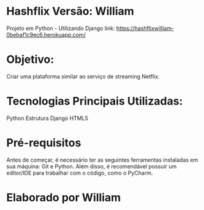 # Hashflix Versão: William
Projeto em Python - Utilizando Django
link: https://hashflixwilliam-0bebaf1c9ec6.herokuapp.com/

# Objetivo:
Criar uma plataforma similar ao serviço de streaming Netflix.

# Tecnologias Principais Utilizadas:
Python
Estrutura Django
HTML5

# Pré-requisitos
Antes de começar, é necessário ter as seguintes ferramentas instaladas em sua máquina: Git e Python. Além disso, é recomendável possuir um editor/IDE para trabalhar com o código, como o PyCharm.

# Elaborado por William
